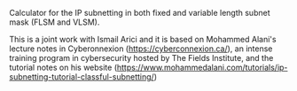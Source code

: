 Calculator for the IP subnetting in both fixed and variable length subnet mask (FLSM and VLSM).

This is a joint work with Ismail Arici and it is based on Mohammed Alani's lecture notes in Cyberonnexion (https://cyberconnexion.ca/), an intense training program in cybersecurity hosted by The Fields Institute, and the tutorial notes on his website (https://www.mohammedalani.com/tutorials/ip-subnetting-tutorial-classful-subnetting/)
